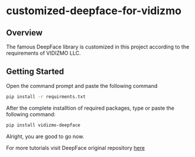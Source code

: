 # customized-deepface-for-vidizmo

## Overview
The famous DeepFace library is customized in this project according to the requirements of VIDIZMO LLC.

## Getting Started
Open the command prompt and paste the following command
```sh
pip install -r requirments.txt
```
After the complete installtion of required packages, type or paste the following command:
```sh
pip install vidizmo-deepface
```

Alright, you are good to go now.

For more tutorials visit DeepFace original repository [here](https://github.com/serengil/deepface)



